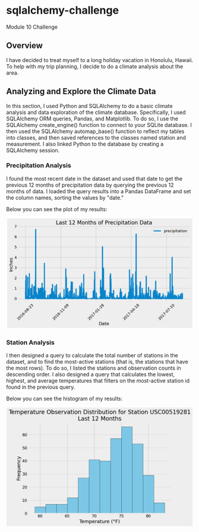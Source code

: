 # sqlalchemy-challenge
Module 10 Challenge

## Overview
I have decided to treat myself to a long holiday vacation in Honolulu, Hawaii. To help with my trip planning, I decide to do a climate analysis about the area. 

## Analyzing and Explore the Climate Data

In this section, I used Python and SQLAlchemy to do a basic climate analysis and data exploration of the climate database. Specifically, I used SQLAlchemy ORM queries, Pandas, and Matplotlib. To do so, I use the SQLAlchemy create_engine() function to connect to your SQLite database. I then used the SQLAlchemy automap_base() function to reflect my tables into classes, and then saved references to the classes named station and measurement.  I also linked Python to the database by creating a SQLAlchemy session.

### Precipitation Analysis
I found the most recent date in the dataset and used that date to get the previous 12 months of precipitation data by querying the previous 12 months of data. I loaded the query results into a Pandas DataFrame and set the column names, sorting the values by "date."

Below you can see the plot of my results:

![](https://github.com/Houdini24/sqlalchemy-challenge/blob/main/Resources/Precipitation%20Image.png)

### Station Analysis
I then designed a query to calculate the total number of stations in the dataset, and to find the most-active stations (that is, the stations that have the most rows). To do so, I listed the stations and observation counts in descending order. I also designed a query that calculates the lowest, highest, and average temperatures that filters on the most-active station id found in the previous query.

Below you can see the histogram of my results:

![](https://github.com/Houdini24/sqlalchemy-challenge/blob/main/Resources/Temperature%20for%20Station%20USC00519281.png)




